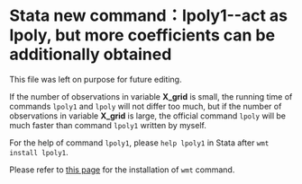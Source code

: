 # Stata new command：lpoly1--act as lpoly, but more coefficients can be additionally obtained

This file was left on purpose for future editing.

If the number of observations in variable **X_grid** is small, the running time of commands `lpoly1` and `lpoly` will not differ too much, but if the number of observations in variable **X_grid** is large, the official command `lpoly` will be much faster than command `lpoly1` written by myself.

For the help of command `lpoly1`, please `help lpoly1` in Stata after `wmt install lpoly1`.

Please refer to [this page](https://github.com/Meiting-Wang/wmt) for the installation of `wmt` command.

